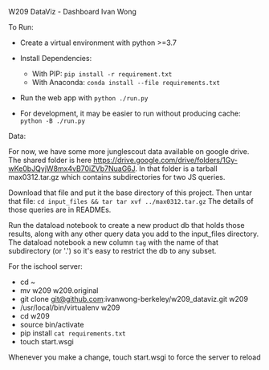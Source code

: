 W209 DataViz - Dashboard Ivan Wong

To Run:
- Create a virtual environment with python >=3.7
- Install Dependencies:
  - With PIP: `pip install -r requirement.txt`
  - With Anaconda: `conda install --file requirements.txt`

- Run the web app with
  `python ./run.py`

- For development, it may be easier to run without producing cache:
  `python -B ./run.py`

Data:

For now, we have some more junglescout data available on google drive. The shared folder
is here https://drive.google.com/drive/folders/1Gy-wKe0bJQyjW8mx4vB70iZVb7NuaG6J.
In that folder is a tarball max0312.tar.gz which contains subdirectories for two JS queries.

Download that file and put it the base directory of this project. Then untar that file:
  `cd input_files && tar tar xvf ../max0312.tar.gz`
The details of those queries are in READMEs.

Run the dataload notebook to create a new product db that holds those results, along with
any other query data you add to the input_files directory. The dataload notebook a new
column `tag` with the name of that subdirectory (or '.') so it's easy to restrict the db
to any subset.

For the ischool server:
- cd ~
- mv w209 w209.original
- git clone git@github.com:ivanwong-berkeley/w209_dataviz.git w209
- /usr/local/bin/virtualenv w209
- cd w209
- source bin/activate
- pip install `cat requirements.txt`
- touch start.wsgi

Whenever you make a change, touch start.wsgi to force the server to reload
